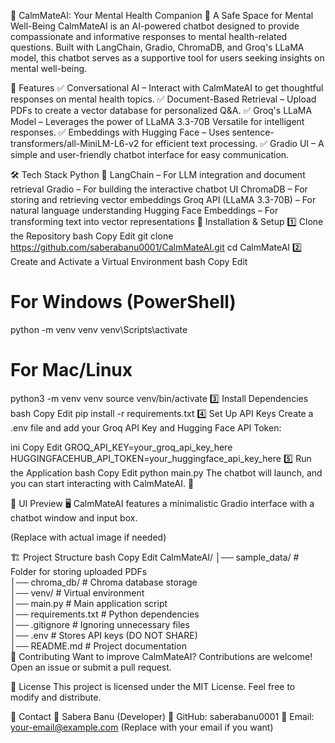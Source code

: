 🌿 CalmMateAI: Your Mental Health Companion
🤝 A Safe Space for Mental Well-Being
CalmMateAI is an AI-powered chatbot designed to provide compassionate and informative responses to mental health-related questions. Built with LangChain, Gradio, ChromaDB, and Groq's LLaMA model, this chatbot serves as a supportive tool for users seeking insights on mental well-being.

🚀 Features
✅ Conversational AI – Interact with CalmMateAI to get thoughtful responses on mental health topics.
✅ Document-Based Retrieval – Upload PDFs to create a vector database for personalized Q&A.
✅ Groq's LLaMA Model – Leverages the power of LLaMA 3.3-70B Versatile for intelligent responses.
✅ Embeddings with Hugging Face – Uses sentence-transformers/all-MiniLM-L6-v2 for efficient text processing.
✅ Gradio UI – A simple and user-friendly chatbot interface for easy communication.

🛠️ Tech Stack
Python 🐍
LangChain – For LLM integration and document retrieval
Gradio – For building the interactive chatbot UI
ChromaDB – For storing and retrieving vector embeddings
Groq API (LLaMA 3.3-70B) – For natural language understanding
Hugging Face Embeddings – For transforming text into vector representations
🔧 Installation & Setup
1️⃣ Clone the Repository
bash
Copy
Edit
git clone https://github.com/saberabanu0001/CalmMateAI.git
cd CalmMateAI
2️⃣ Create and Activate a Virtual Environment
bash
Copy
Edit
# For Windows (PowerShell)
python -m venv venv
venv\Scripts\activate

# For Mac/Linux
python3 -m venv venv
source venv/bin/activate
3️⃣ Install Dependencies
bash
Copy
Edit
pip install -r requirements.txt
4️⃣ Set Up API Keys
Create a .env file and add your Groq API Key and Hugging Face API Token:

ini
Copy
Edit
GROQ_API_KEY=your_groq_api_key_here
HUGGINGFACEHUB_API_TOKEN=your_huggingface_api_key_here
5️⃣ Run the Application
bash
Copy
Edit
python main.py
The chatbot will launch, and you can start interacting with CalmMateAI. 🎉

🎨 UI Preview
🖥️ CalmMateAI features a minimalistic Gradio interface with a chatbot window and input box.

(Replace with actual image if needed)

🏗️ Project Structure
bash
Copy
Edit
CalmMateAI/
│── sample_data/           # Folder for storing uploaded PDFs  
│── chroma_db/             # Chroma database storage  
│── venv/                  # Virtual environment  
│── main.py                # Main application script  
│── requirements.txt        # Python dependencies  
│── .gitignore              # Ignoring unnecessary files  
│── .env                    # Stores API keys (DO NOT SHARE)  
│── README.md               # Project documentation  
🌟 Contributing
Want to improve CalmMateAI? Contributions are welcome! Open an issue or submit a pull request.

📜 License
This project is licensed under the MIT License. Feel free to modify and distribute.

💬 Contact
🔹 Sabera Banu (Developer)
🔹 GitHub: saberabanu0001
🔹 Email: your-email@example.com (Replace with your email if you want)